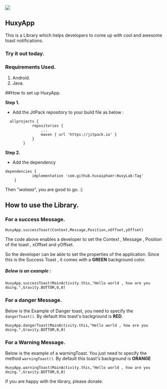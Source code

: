 [![](https://jitpack.io/v/huxaiphaer/HuxyLab.svg)](https://jitpack.io/#huxaiphaer/HuxyLab)


## HuxyApp

This is a Library which helps developers to come up with cool and awesome toast notifications.

### Try it out today.

### Requirements Used.
1. Android.
2. Java.

##How to set up HuxyApp.

**Step 1.**
-  Add the JitPack repository to your build file as below :

```
  allprojects {
     		repositories {
     			...
     			maven { url 'https://jitpack.io' }
     		}
     	}
``` 

**Step 2.**

- Add the dependency

```
dependencies {
	        implementation 'com.github.huxaiphaer:HuxyLab:Tag'
	}
```

Then "_walaaa_", you are good to go. :)

## How to use the Library.

### For a success Message.

```HuxyApp.successToast(Context,Message,Position,xOffset,yOffset)```

The code above enables a developer to set the Context , Message , Position of the toast , xOffset and yOffset.

So the developer can be able to set the properties of the application. Since this is the Success Toast , it comes with a **GREEN** background color.

##### Below is an example :

```HuxyApp.successToast(MainActivity.this,"Hello world , how are you doing.",Gravity.BOTTOM,0,0)```

### For a danger Message.

Below is the Example of Danger toast, you need to specify the `dangerToast()`. By default this toast's background is **RED**.

```HuxyApp.dangerToast(MainActivity.this,"Hello world , how are you doing.",Gravity.BOTTOM,0,0)```

### For a Warning Message.
Below is the example of a warningToast. You just need to specify the method `warningToast()`. By default this toast's background is **ORANGE**

```HuxyApp.warningToast(MainActivity.this,"Hello world , how are you doing.",Gravity.BOTTOM,0,0)```


If you are happy with the library, please donate.

